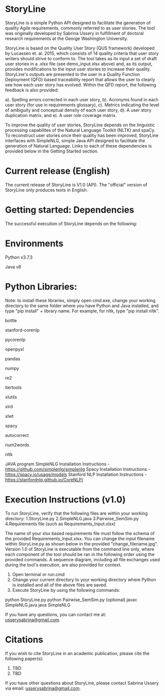 # StoryLine

StoryLine is a simple Python API designed to facilitate the generation of quality Agile requirements, commonly referred to as user stories. The tool was originally developed by Sabrina Ussery in fulfillment of doctoral research requirements at the George Washington University. 

StoryLine is based on the Quality User Story (QUS framework) developed by Lucassen et. al. 2015, which consists of 14 quality criteria that user story writers should strive to conform to. The tool takes as its input a set of draft user stories in a .xlsx file (see demo_input.xlsx above) and, as its output, provides modifications to the input user stories to increase their quality. StoryLine's outputs are presented to the user in a Quality Function Deployment (QFD) based traceability report that allows the user to clearly see how each user story has evolved. Within the QFD report, the following feedback is also provided:

a). Spelling errors corrected in each user story,
b). Acronyms found in each user story (for use in requirements glossary),
c). Metrics indicating the level of ambiguity and conceptual density of each user story,
d). A user story duplication matrix, and
e). A user role coverage matrix.

To improve the quality of user stories, StoryLine depends on the linguistic processing capabilites of the Natural Language Toolkit (NLTK) and spaCy. To reconstruct user stories once their quality has been improved, StoryLine interfaces with SimpleNLG, simple Java API designed to facilitate the generation of Natural Language. Links to each of these dependencies is provided below in the Getting Started section.

# Current release (English)
The current release of StoryLine is V1.0 (API). The "official" version of StoryLine only produces texts in English. 

# Getting started: Dependencies
The successful execution of StoryLine depends on the following:

# Environments
Python v3.7.3

Java v8

# Python Libraries:
Note: to install these libraries, simply open cmd.exe, change your working directory to the same folder where you have Python and Java installed, and type "pip install" + library name. For example, for nltk, type "pip install nltk".

bottle

stanford-corenlp 

pycorenlp

openpyxl

pandas

numpy 

re2

itertools

xlutils

xlrd

xlwt

spacy

autocorrect 

num2words 

nltk

JAVA program SimpleNLG Installation Instructions - https://github.com/simplenlg/simplenlg
Spacy Installation Instructions - https://spacy.io/usage/models
Stanford NLP Installation Instructions - https://stanfordnlp.github.io/CoreNLP/

# Execution Instructions (v1.0)

To run StoryLine, verify that the following files are within your working directory:
1.StoryLine.py
2.SimpleNLG.java
3.Pairwise_SemSim.py
4.Requirements file (such as Requirements_Input.xlsx)

The name of your xlsx based requirements file must follow the schema of the provided Requirements_Input.xlsx. You can change the input filename within StoryLine.py as shown below in the provided "change_filename.jpg". Version 1.0 of StoryLine is executable from the command line only, where each component of the tool should be ran in the following order using the provided commands. A sequence diagram, including all file exchanges used during the tool's execution, are also provided for context.
1. Open terminal or run.cmd
2. Change your current directory to your working directory where Python is installed and all of the above files are saved.
3. Execute StoryLine by using the following commands:

python StoryLine.py
python Pairwise_SemSim.py (optional)
javac SimpleNLG.java
java SimpleNLG


If you have any questions, you can contact me at: usserysabrina@gmail.com.

# Citations

If you wish to cite StoryLine in an academic publication, please cite the following paper(s):
1. TBD
2. TBD

If you have other questions about StoryLine, please contact Sabrina Ussery via email: usserysabrina@gmail.com.
